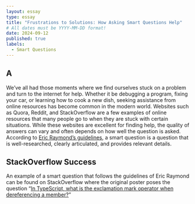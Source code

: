 ```yaml
---
layout: essay
type: essay
title: "Frustrations to Solutions: How Asking Smart Questions Help"
# All dates must be YYYY-MM-DD format!
date: 2024-09-12
published: true
labels:
  - Smart Questions
---
```


## A
We’ve all had those moments where we find ourselves stuck on a problem and turn to the internet for help. Whether it be debugging a program, fixing your car, or learning how to cook a new dish, seeking assistance from online resources has become common in the modern world. Websites such as Quora, Reddit, and StackOverflow are a few examples of online resources that many people go to when they are stuck with certain situations. While these websites are excellent for finding help, the quality of answers can vary and often depends on how well the question is asked. According to [Eric Raymond’s guidelines](http://www.catb.org/esr/faqs/smart-questions.html#stackoverflow), a smart question is a question that is well-researched, clearly articulated, and provides relevant details.
## StackOverflow Success
An example of a smart question that follows the guidelines of Eric Raymond can be found on StackOverflow where the original poster poses the question “[In TypeScript, what is the exclamation mark operator when dereferencing a member?](https://stackoverflow.com/questions/42273853/in-typescript-what-is-the-exclamation-mark-bang-operator-when-dereferenci)”


